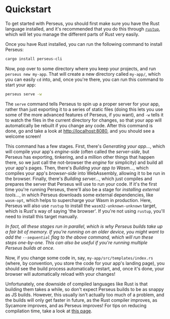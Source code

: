 # Quickstart

To get started with Perseus, you should first make sure you have the Rust language installed, and it's recommended that you do this through [`rustup`](https://rustup.rs), which will let you manage the different parts of Rust very easily.

Once you have Rust installed, you can run the following command to install Perseus:

```sh
cargo install perseus-cli
```

Now, pop over to some directory where you keep your projects, and run `perseus new my-app`. That will create a new directory called `my-app/`, which you can easily `cd` into, and, once you're there, you can run this command to start your app:

```sh
perseus serve -w
```

The `serve` command tells Perseus to spin up a proper server for your app, rather than just exporting it to a series of static files (doing this lets you use some of the more advanced features of Perseus, if you want), and `-w` tells it to watch the files in the current directory for changes, so that your app will automatically be rebuilt if you change any code. After this command is done, go and take a look at <http://localhost:8080>, and you should see a welcome screen!

This command has a few stages. First, there's *Generating your app...*, which will compile your app's *engine-side* (often called the *server-side*, but Perseus has exporting, tinkering, and a million other things that happen there, so we just call the not-browser the *engine* for simplicity) and build all your app's pages. Then, there's *Building your app to Wasm...*, which compiles your app's *browser-side* into WebAssembly, allowing it to be run in the browser. Finally, there's *Building server...*, which just compiles and prepares the server that Perseus will use to run your code. If it's the first time you're running Perseus, there'll also be a stage for *installing external tools...*, in which Perseus downloads some external dependencies, like `wasm-opt`, which helps to supercharge your Wasm in production. Here, Perseus will also use `rustup` to install the `wasm32-unknown-unknown` target, which is Rust's way of saying 'the browser'. If you're not using `rustup`, you'll need to install this target manually.

*In fact, all these stages run in parallel, which is why Perseus builds take up a fair bit of memory. If you're running on an older device, you might want to add the `--sequential` flag to the above command, which will run these steps one-by-one. This can also be useful if you're running multiple Perseus builds at once.*

Now, if you change some code in, say, `my-app/src/templates/index.rs` (where, by convention, you store the code for your app's landing page), you should see the build process automatically restart, and, once it's done, your browser will automatically reload with your changes! 

Unfortunately, one downside of compiled languages like Rust is that building them takes a while, so don't expect Perseus builds to be as snappy as JS builds. However, this usually isn't actually too much of a problem, and the builds will only get faster in future, as the Rust compiler improves, as Sycamore improves, and as Perseus improves! For tips on reducing compilation time, take a look at [this page](:fundamentals/compilation-times).
